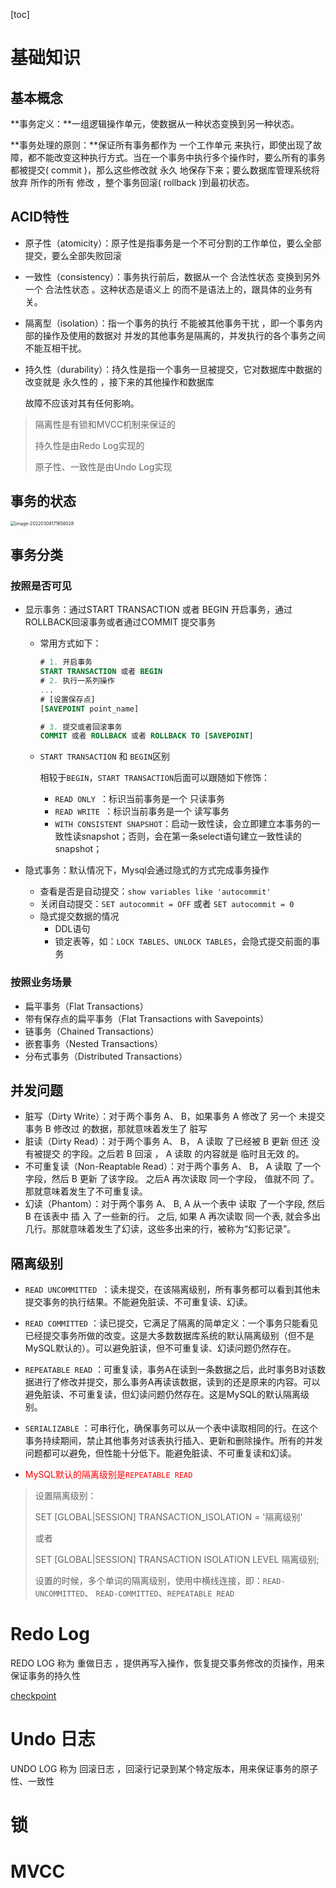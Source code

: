 [toc]

# 基础知识

## 基本概念

**事务定义：**一组逻辑操作单元，使数据从一种状态变换到另一种状态。

**事务处理的原则：**保证所有事务都作为 一个工作单元 来执行，即使出现了故障，都不能改变这种执行方式。当在一个事务中执行多个操作时，要么所有的事务都被提交( commit )，那么这些修改就 永久 地保存下来；要么数据库管理系统将 放弃 所作的所有 修改 ，整个事务回滚( rollback )到最初状态。



## ACID特性

- 原子性（atomicity）：原子性是指事务是一个不可分割的工作单位，要么全部提交，要么全部失败回滚

- 一致性（consistency）：事务执行前后，数据从一个 合法性状态 变换到另外一个 合法性状态 。这种状态是语义上 的而不是语法上的，跟具体的业务有关。

- 隔离型（isolation）：指一个事务的执行 不能被其他事务干扰 ，即一个事务内部的操作及使用的数据对 并发的其他事务是隔离的，并发执行的各个事务之间不能互相干扰。

- 持久性（durability）：持久性是指一个事务一旦被提交，它对数据库中数据的改变就是 永久性的 ，接下来的其他操作和数据库

  故障不应该对其有任何影响。

> 隔离性是有锁和MVCC机制来保证的
>
> 持久性是由Redo Log实现的
>
> 原子性、一致性是由Undo Log实现



## 事务的状态

 <img src="https://gitee.com/firewolf/allinone/raw/master/images/image-20220308171656028.png" alt="image-20220308171656028" style="zoom:50%;" />



## 事务分类

### 按照是否可见

- 显示事务：通过START TRANSACTION 或者 BEGIN 开启事务，通过ROLLBACK回滚事务或者通过COMMIT 提交事务

  - 常用方式如下：

    ```sql
    # 1. 开启事务
    START TRANSACTION 或者 BEGIN  
    # 2. 执行一系列操作
    ...
    # [设置保存点]
    [SAVEPOINT point_name]
    
    # 3. 提交或者回滚事务
    COMMIT 或者 ROLLBACK 或者 ROLLBACK TO [SAVEPOINT]
    ```

  - `START TRANSACTION` 和 `BEGIN`区别

    相较于`BEGIN`，`START TRANSACTION`后面可以跟随如下修饰：

    - `READ ONLY `：标识当前事务是一个 只读事务
    - `READ WRITE `：标识当前事务是一个 读写事务
    - `WITH CONSISTENT SNAPSHOT`：启动一致性读，会立即建立本事务的一致性读snapshot；否则，会在第一条select语句建立一致性读的snapshot；

- 隐式事务：默认情况下，Mysql会通过隐式的方式完成事务操作

  - 查看是否是自动提交：`show variables like 'autocommit'`
  - 关闭自动提交：`SET autocommit = OFF` 或者 `SET autocommit = 0` 
  - 隐式提交数据的情况
    - DDL语句
    - 锁定表等，如：`LOCK TABLES`、`UNLOCK TABLES`，会隐式提交前面的事务

### 按照业务场景

- 扁平事务（Flat Transactions）
- 带有保存点的扁平事务（Flat Transactions with Savepoints）
- 链事务（Chained Transactions）
- 嵌套事务（Nested Transactions）
- 分布式事务（Distributed Transactions）



## 并发问题

- 脏写（Dirty Write）：对于两个事务  A、 B，如果事务 A 修改了 另一个 未提交 事务 B 修改过 的数据，那就意味着发生了 脏写
- 脏读（Dirty Read）：对于两个事务  A、 B， A 读取 了已经被  B 更新 但还 没有被提交 的字段。之后若  B 回滚 ， A 读取 的内容就是 临时且无效 的。
- 不可重复读（Non-Reaptable Read）：对于两个事务 A、 B， A 读取 了一个字段，然后 B 更新 了该字段。 之后A 再次读取 同一个字段， 值就不同 了。那就意味着发生了不可重复读。
- 幻读（Phantom）：对于两个事务 A、 B,  A 从一个表中 读取 了一个字段, 然后 B 在该表中 插 入 了一些新的行。 之后, 如果  A 再次读取 同一个表, 就会多出几行。那就意味着发生了幻读，这些多出来的行，被称为“幻影记录”。



## 隔离级别

- `READ UNCOMMITTED `：读未提交，在该隔离级别，所有事务都可以看到其他未提交事务的执行结果。不能避免脏读、不可重复读、幻读。

- `READ COMMITTED` ：读已提交，它满足了隔离的简单定义：一个事务只能看见已经提交事务所做的改变。这是大多数数据库系统的默认隔离级别（但不是MySQL默认的）。可以避免脏读，但不可重复读、幻读问题仍然存在。

- `REPEATABLE READ` ：可重复读，事务A在读到一条数据之后，此时事务B对该数据进行了修改并提交，那么事务A再读该数据，读到的还是原来的内容。可以避免脏读、不可重复读，但幻读问题仍然存在。这是MySQL的默认隔离级别。
- `SERIALIZABLE` ：可串行化，确保事务可以从一个表中读取相同的行。在这个事务持续期间，禁止其他事务对该表执行插入、更新和删除操作。所有的并发问题都可以避免，但性能十分低下。能避免脏读、不可重复读和幻读。
- <font color=red>MySQL默认的隔离级别是`REPEATABLE READ `</font>

>设置隔离级别：
>
>SET [GLOBAL|SESSION] TRANSACTION_ISOLATION = '隔离级别'  
>
>或者
>
>SET [GLOBAL|SESSION] TRANSACTION ISOLATION LEVEL 隔离级别; 
>
>设置的时候，多个单词的隔离级别，使用中横线连接，即：`READ-UNCOMMITTED`、 `READ-COMMITTED`、`REPEATABLE READ`



# Redo Log

REDO LOG 称为 重做日志 ，提供再写入操作，恢复提交事务修改的页操作，用来保证事务的持久性



[checkpoint](https://www.cnblogs.com/chenpingzhao/p/5107480.html)





# Undo 日志

UNDO LOG 称为 回滚日志 ，回滚行记录到某个特定版本，用来保证事务的原子性、一致性



# 锁



# MVCC